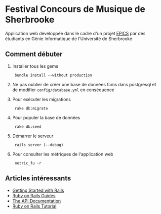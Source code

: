 Festival Concours de Musique de Sherbrooke
====

Application web développée dans le cadre d'un projet [EPICS](https://engineering.purdue.edu/EPICS) par des étudiants en Génie Informatique de l'Université de Sherbrooke

## Comment débuter

1. Installer tous les gems

        bundle install --without production

2. Ne pas oublier de créer une base de données fcms dans postgresql et de modifier `config/database.yml` en conséquence

3. Pour exécuter les migrations

        rake db:migrate

4. Pour populer la base de données

        rake db:seed

5. Démarrer le serveur

        rails server (--debug)

6. Pour consulter les métriques de l'application web

        metric_fu -r

## Articles intéressants

* [Getting Started with Rails](http://guides.rubyonrails.org/getting_started.html)
* [Ruby on Rails Guides](http://guides.rubyonrails.org)
* [The API Documentation](http://api.rubyonrails.org)
* [Ruby on Rails Tutorial](http://ruby.railstutorial.org/ruby-on-rails-tutorial-book)